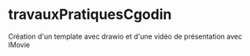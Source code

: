 # travauxPratiquesCgodin
Création d'un template avec drawio et d'une vidéo de présentation avec IMovie
